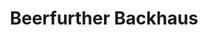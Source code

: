 ---
title: "Beerfurther Backhaus"
url: /reichelsheim-odenwald/beerfurther-backhaus/
shop: Bäckerei
---